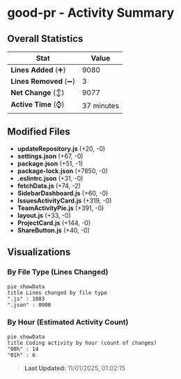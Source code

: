 # good-pr - Activity Summary 

## Overall Statistics

| Stat                   | Value                                                             |
| ---------------------- | ----------------------------------------------------------------- |
| **Lines Added** (➕)   | 9080                                          |
| **Lines Removed** (➖) | 3                                        |
| **Net Change** (↕)    | 9077                |
| **Active Time** (⌚)   | 37 minutes |


## Modified Files
- **updateRepository.js** (+20, -0)
- **settings.json** (+67, -0)
- **package.json** (+51, -1)
- **package-lock.json** (+7850, -0)
- **.eslintrc.json** (+31, -0)
- **fetchData.js** (+74, -2)
- **SidebarDashboard.js** (+60, -0)
- **IssuesActivityCard.js** (+319, -0)
- **TeamActivityPie.js** (+391, -0)
- **layout.js** (+33, -0)
- **ProjectCard.js** (+144, -0)
- **ShareButton.js** (+40, -0)

## Visualizations

### By File Type (Lines Changed)

```mermaid
pie showData
title Lines changed by file type
".js" : 1083
".json" : 8000
```

### By Hour (Estimated Activity Count)

```mermaid
pie showData
title Coding activity by hour (count of changes)
"00h" : 14
"01h" : 6
```


> **Last Updated:** 11/01/2025, 01:02:15